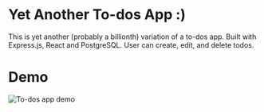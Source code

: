 # Yet Another To-dos App :)

This is yet another (probably a billionth) variation of a to-dos app.
Built with Express.js, React and PostgreSQL.
User can create, edit, and delete todos.

# Demo

![To-dos app demo](demo/demo.gif)
